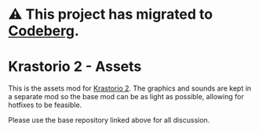 # ⚠️ This project has migrated to [Codeberg](https://codeberg.org/raiguard/Krastorio2Assets).

# Krastorio 2 - Assets

This is the assets mod for [Krastorio 2](https://github.com/raiguard/krastorio-2). The graphics and sounds are kept in a separate mod so the base mod can be as light as possible, allowing for hotfixes to be feasible.

Please use the base repository linked above for all discussion.

